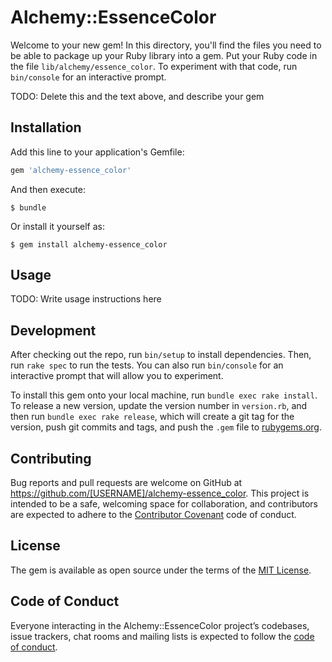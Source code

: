 # Alchemy::EssenceColor

Welcome to your new gem! In this directory, you'll find the files you need to be able to package up your Ruby library into a gem. Put your Ruby code in the file `lib/alchemy/essence_color`. To experiment with that code, run `bin/console` for an interactive prompt.

TODO: Delete this and the text above, and describe your gem

## Installation

Add this line to your application's Gemfile:

```ruby
gem 'alchemy-essence_color'
```

And then execute:

    $ bundle

Or install it yourself as:

    $ gem install alchemy-essence_color

## Usage

TODO: Write usage instructions here

## Development

After checking out the repo, run `bin/setup` to install dependencies. Then, run `rake spec` to run the tests. You can also run `bin/console` for an interactive prompt that will allow you to experiment.

To install this gem onto your local machine, run `bundle exec rake install`. To release a new version, update the version number in `version.rb`, and then run `bundle exec rake release`, which will create a git tag for the version, push git commits and tags, and push the `.gem` file to [rubygems.org](https://rubygems.org).

## Contributing

Bug reports and pull requests are welcome on GitHub at https://github.com/[USERNAME]/alchemy-essence_color. This project is intended to be a safe, welcoming space for collaboration, and contributors are expected to adhere to the [Contributor Covenant](http://contributor-covenant.org) code of conduct.

## License

The gem is available as open source under the terms of the [MIT License](http://opensource.org/licenses/MIT).

## Code of Conduct

Everyone interacting in the Alchemy::EssenceColor project’s codebases, issue trackers, chat rooms and mailing lists is expected to follow the [code of conduct](https://github.com/[USERNAME]/alchemy-essence_color/blob/master/CODE_OF_CONDUCT.md).
